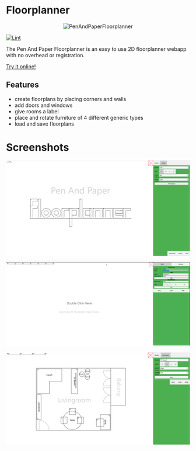 # Floorplanner

<p align="center">
    <img style="width: 60%;"
    src="https://github.com/karldaeubel/PenAndPaperFloorplanner/assets/1245268/7da23427-5514-4b60-96df-23046855731b" alt="PenAndPaperFloorplanner">
</p>

[![Lint](https://github.com/karldaeubel/PenAndPaperFloorplanner/actions/workflows/lint.yml/badge.svg)](https://github.com/karldaeubel/PenAndPaperFloorplanner/actions/workflows/lint.yml)

The Pen And Paper Floorplanner is an easy to use 2D floorplanner webapp with no overhead or registration.

[Try it online!](https://karldaeubel.github.io/PenAndPaperFloorplanner/)

## Features

- create floorplans by placing corners and walls
- add doors and windows
- give rooms a label
- place and rotate furniture of 4 different generic types
- load and save floorplans

# Screenshots

![Example1](images/PenAndPaperFloorplanner.png)

![Usage](images/Usage.gif)

![Preview](images/Preview.png)
